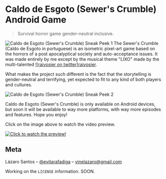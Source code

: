 # Caldo de Esgoto (Sewer's Crumble) Android Game
> Survival horror game gender-neutral inclusive.   

![Caldo de Esgoto (Sewer's Crumble) Sneak Peek 1](../images/sneakpeek_1.gif)
The Sewer's Crumble (Caldo de Esgoto in portuguese) is an isometric pixel-art game based on the horrors of a post apocalyptical society and auto-acceptance issues. It was made entirely by me except by the musical theme "LIXO" made by the multi-talented [![raivosier on twitter]raivosier](https://twitter.com/raivosier "raivosier on Twitter").

What makes the project such different is the fact that the storytelling is gender-neutral and terrifying, yet expected to fit to any kind of both players and cultures. 

![Caldo de Esgoto (Sewer's Crumble) Sneak Peek 2](../images/sneakpeek_2.gif)

Caldo de Esgoto (Sewer's Crumble) is only available on Android devices, but soon it will be available to way more platforms, with way more episodes and features. Hope you enjoy!

Click on the image above to watch the video preview.

[![Click to watch the preview!](https://i.imgur.com/U9JG3d9.png)](https://youtu.be/9jwBwIL60ZA "Caldo de Esgoto (Sewer's Crumble) (preview)")

## Meta

Lázaro Santos – [@evitarafadiga](https://instagram.com/evitarafadiga) – vinelazaro@gmail.com

Working on the ``LICENSE`` information. SOON.

<!-- Markdown link & img dfn's -->
[npm-image]: https://img.shields.io/npm/v/datadog-metrics.svg?style=flat-square
[npm-url]: https://npmjs.org/package/datadog-metrics
[npm-downloads]: https://img.shields.io/npm/dm/datadog-metrics.svg?style=flat-square
[travis-image]: https://img.shields.io/travis/dbader/node-datadog-metrics/master.svg?style=flat-square
[travis-url]: https://travis-ci.org/dbader/node-datadog-metrics
[wiki]: https://github.com/yourname/yourproject/wiki
